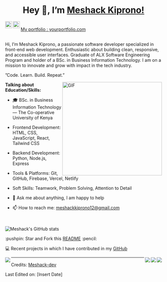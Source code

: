 <h1 align="center">Hey 👋, I’m <a href="https://github.com/Meshack-dev">Meshack Kiprono!</a></h1>
<a href="https://www.linkedin.com/in/kigen-meshack-7b0356209/">
    <img align="left" alt="Meshack's LinkedIn" width="22px" src="https://cdn.jsdelivr.net/npm/simple-icons@v3/icons/linkedin.svg">
</a>
<a href="https://www.instagram.com/your_instagram/">
    <img align="left" alt="Meshack's Instagram" width="22px" src="https://cdn.jsdelivr.net/npm/simple-icons@v3/icons/instagram.svg">
</a>
<br>
<a href="https://yourportfolio.com/" align="left"> My portfolio : yourportfolio.com </a>
<br>
<br>
<p>Hi, I’m Meshack Kiprono, a passionate software developer specialized in front-end web development. Enthusiastic about building clean, responsive, and accessible user interfaces. Graduate of ALX Software Engineering Program and holder of a BSc. in Business Information Technology. I am on a mission to innovate and grow with impact in the tech industry.</p>
<p>”Code. Learn. Build. Repeat.”</p>
<img align="right" height="300px" width="320px" alt="GIF" src="https://media.giphy.com/media/qgQUggAC3Pfv687qPC/giphy.gif">
<p><strong>Talking about Education/Skills:</strong></p>
<ul>
<li>
<p>🎓 BSc. in Business Information Technology — The Co-operative University of Kenya</p>
</li>
<li>
<p>Frontend Development: HTML, CSS, JavaScript, React, Tailwind CSS</p>
</li>
<li>
<p>Backend Development: Python, Node.js, Express</p>
</li>
<li>
<p>Tools & Platforms: Git, GitHub, Firebase, Vercel, Netlify</p>
</li>
<li>
<p>Soft Skills: Teamwork, Problem Solving, Attention to Detail</p>
</li>
<li>
<p>💬 Ask me about anything, I am happy to help</p>
</li>
<li>
<p>📫 How to reach me: <a href="mailto:meshackkiprono12@gmail.com">meshackkiprono12@gmail.com</a></p>
</li>
</ul>
<p>&nbsp;</p>
<p><img src="https://github-readme-stats.vercel.app/api?username=Meshack-dev&amp;show_icons=true&amp;hide_border=true" alt="Meshack's GitHub stats"></p>
<p>:pushpin: Star and Fork this <a href="https://github.com/Meshack-dev/Meshack-dev">README</a> :pencil:</p>
<p>💻 Recent projects in which I have contributed in my <a href="https://github.com/Meshack-dev/">GitHub</a></p>
<a href="https://github.com/Meshack-dev/Project1">
        <img align="right" src="https://github-readme-stats.vercel.app/api/pin/?username=Meshack-dev&amp;repo=Project1">
</a>
<a href="https://github.com/Meshack-dev/Project2">
    <img align="right" src="https://github-readme-stats.vercel.app/api/pin/?username=Meshack-dev&amp;repo=Project2">
</a>
<a href="https://github.com/Meshack-dev/Project3">
    <img align="left" src="https://github-readme-stats.vercel.app/api/pin/?username=Meshack-dev&amp;repo=Project3">
</a>
<a href="https://github.com/Meshack-dev/Project4">
    <img align="right" src="https://github-readme-stats.vercel.app/api/pin/?username=Meshack-dev&amp;repo=Project4">
</a>
<hr>
<p>Credits: <a href="https://github.com/Meshack-dev">Meshack-dev</a></p>
<p>Last Edited on: [Insert Date]</p>
